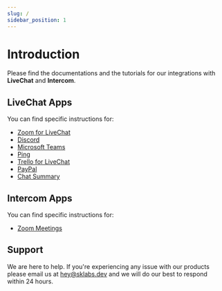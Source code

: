 ```yaml
---
slug: /
sidebar_position: 1
---
```


# Introduction

Please find the documentations and the tutorials for our integrations with **LiveChat** and **Intercom**.

## LiveChat Apps

You can find specific instructions for:

- [Zoom for LiveChat](/livechat-apps/zoom-for-livechat)
- [Discord](/livechat-apps/discord)
- [Microsoft Teams](/livechat-apps/microsoft-teams)
- [Ping](/livechat-apps/ping)
- [Trello for LiveChat](/livechat-apps/trello-for-livechat)
- [PayPal](/livechat-apps/paypal)
- [Chat Summary](/livechat-apps/chat-summary)

## Intercom Apps

You can find specific instructions for:

- [Zoom Meetings](/intercom-apps/zoom-meetings)

## Support

We are here to help. If you're experiencing any issue with our products please email us at [hey@sklabs.dev](mailto:hey@sklabs.dev) and we will do our best to respond within 24 hours.
